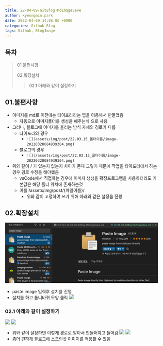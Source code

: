 ```yaml
---
title: 22-04-09-GitBlog-MdImageSave
author: kyeongmin.park
date: 2022-04-09 14:08:00 +0900
categories: Github_Blog
tags: Github, BlogImage
---
```

## 목차
> 01.불편사항
>
> 02.확장설치
>
>>02.1 아래와 같이 설정하기  
>
## 01.불편사항
- 이미지를 md로 이전에는 타이포라라는 앱을 이용해서 만들었음
  - 자동으로 이미지폴더를 생성을 해주는식 으로 사용
- 그러나, 블로그에 이미지를 올리는 방식 자체의 경로가 다름
  - 타이포라의 경우
    - `![](assets/img/post/22.03.15_폴더이름/image-20220328084939304.png)`
  - 블로그의 경우
    - `![](/assets/img/post/22.03.15_폴더이름/image-20220328084939304.png)`
- 위와 같이 / 가 있는지 없는지 차이가 존재 그렇기 때문에 작업을 타이포라에서 하는 경우 경로 수정을 해야했음
  - vsCode에서 직접하는 경우에 이미지 생성을 확장프로그램을 사용하더라도 기본값은 해당 폴더 위치에 존재하는것
  - 이를 /assets/img/post/{파일이름}/
    - 위와 같이 고정하여 쓰기 위해 아래와 같은 설정을 진행
## 02.확장설치
![](../../assets/img/post/22-04-09-GitBlog-MdImageSave.md.assets/2022-04-09-16-49-14.png)
- paste image 입력후 설치를 진행
- 설치를 하고 톱니바퀴 모양 클릭
![](/assets/img/post/22-04-09-GitBlog-MdImageSave.md.assets/2022-04-09-16-51-48.png)
### 02.1 아래와 같이 설정하기
![](/assets/img/post/22-04-09-GitBlog-MdImageSave.md.assets/2022-04-09-16-52-39.png)
![](/assets/img/post/22-04-09-GitBlog-MdImageSave.md.assets/2022-04-09-16-52-58.png)
- 위와 같이 설정하면 이렇게 경로로 알아서 만들어지고 들어감
![](/assets/img/post/22-04-09-GitBlog-MdImageSave.md.assets/2022-04-09-16-53-34.png)
![](/assets/img/post/22-04-09-GitBlog-MdImageSave.md.assets/2022-04-09-16-53-48.png)
- 좀더 편하게 블로그에 스크린샷 이미지를 적용할 수 있음
